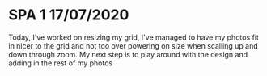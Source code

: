 # SPA 1 17/07/2020

Today, I've worked on resizing my grid, I've managed to have my photos fit in nicer to the grid and not too over powering on size when scalling up and down through zoom. My next step is to play around with the design and adding in the rest of my photos
